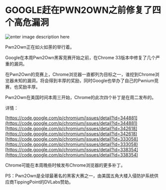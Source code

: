 # GOOGLE赶在PWN2OWN之前修复了四个高危漏洞

![enter image description here](http://drops.javaweb.org/uploads/images/c5e341b53ebf087107131a6283a58affb87e077e.jpg)

Pwn2Own正在如火如荼的举行着。

Google在本周Pwn2Own黑客竞赛开始之前，在Chrome 33版本中修复了几个严重的漏洞。

在Pwn2Own的竞赛上，Chrome浏览器一直都列为目标之一，谁挖到Chrome浏览器未知的漏洞，将会得到丰厚的奖励，同时Google也举办了自己的Pwnium竞赛，也奖励丰厚。

Pwn2Own在美国时间本周三开始，Chrome的此次四个补丁是在周二发布的。

详情：

[https://code.google.com/p/chromium/issues/detail?id=344881](https://code.google.com/p/chromium/issues/detail?id=344881)[https://code.google.com/p/chromium/issues/detail?id=342618](https://code.google.com/p/chromium/issues/detail?id=342618)[https://code.google.com/p/chromium/issues/detail?id=333058](https://code.google.com/p/chromium/issues/detail?id=333058)[https://code.google.com/p/chromium/issues/detail?id=338354](https://code.google.com/p/chromium/issues/detail?id=338354)

Chrome可能在本周晚些时候发布Chrome浏览器的更多补丁。

PS：Pwn2Own是全球最著名的黑客大赛之一，由美国五角大楼入侵防护系统供应商TippingPoint的DVLabs赞助。